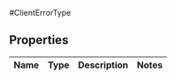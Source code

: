 #ClientErrorType

## Properties
Name | Type | Description | Notes
------------ | ------------- | ------------- | -------------

